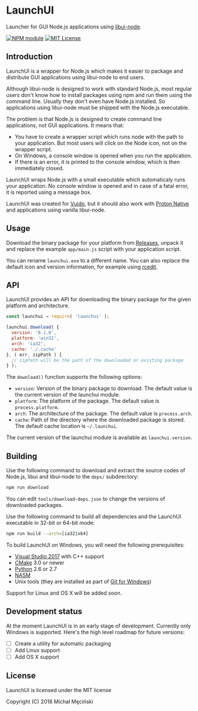 # LaunchUI

Launcher for GUI Node.js applications using [libui-node](https://github.com/parro-it/libui-node).

[![NPM module](https://img.shields.io/npm/v/launchui.svg)](https://npmjs.org/package/launchui)
[![MIT License](https://img.shields.io/github/license/mimecorg/launchui.svg)](https://github.com/mimecorg/launchui/blob/master/LICENSE)

## Introduction

LaunchUI is a wrapper for Node.js which makes it easier to package and distribute GUI applications using libui-node to end users.

Although libui-node is designed to work with standard Node.js, most regular users don't know how to install packages using npm and run them using the command line. Usually they don't even have Node.js installed. So applications using libui-node must be shipped with the Node.js executable.

The problem is that Node.js is designed to create command line applications, not GUI applications. It means that:

- You have to create a wrapper script which runs node with the path to your application. But most users will click on the Node icon, not on the wrapper script.
- On Windows, a console window is opened when you run the application.
- If there is an error, it is printed to the console window, which is then immediately closed.

LaunchUI wraps Node.js with a small executable which automaticaly runs your application. No console window is opened and in case of a fatal error, it is reported using a message box.

LaunchUI was created for [Vuido](https://github.com/mimecorg/vuido), but it should also work with [Proton Native](https://proton-native.js.org/) and applications using vanilla libui-node.

## Usage

Download the binary package for your platform from [Releases](https://github.com/mimecorg/launchui/releases), unpack it and replace the example `app/main.js` script with your application script.

You can rename `launchui.exe` to a different name. You can also replace the default icon and version information, for example using [rcedit](https://github.com/electron/rcedit).

## API

LaunchUI provides an API for downloading the binary package for the given platform and architecture.

```js
const launchui = require( 'launchui' );

launchui.download( {
  version: '0.1.0',
  platform: 'win32',
  arch: 'ia32',
  cache: './.cache'
}, ( err, zipPath ) {
  // zipPath will be the path of the downloaded or existing package
} );
```

The `download()` function supports the following options:

- `version`: Version of the binary package to download. The default value is the current version of the launchui module.
- `platform`: The platform of the package. The default value is `process.platform`.
- `arch`: The architecture of the package. The default value is `process.arch`.
- `cache`: Path of the directory where the downloaded package is stored. The default cache location is `~/.launchui`.

The current version of the launchui module is available as `launchui.version`.

## Building

Use the following command to download and extract the source codes of Node.js, libui and libui-node to the `deps/` subdirectory:

```bash
npm run download
```

You can edit `tools/download-deps.json` to change the versions of downloaded packages.

Use the following command to build all dependencies and the LaunchUI executable in 32-bit or 64-bit mode:

```bash
npm run build --arch=[ia32|x64]
```

To build LaunchUI on Windows, you will need the following prerequisites:

- [Visual Studio 2017](https://www.visualstudio.com/downloads/) with C++ support
- [CMake](https://cmake.org/download/) 3.0 or newer
- [Python](https://www.python.org/downloads/) 2.6 or 2.7
- [NASM](http://www.nasm.us/)
- Unix tools (they are installed as part of [Git for Windows](http://git-scm.com/download/win))

Support for Linux and OS X will be added soon.

## Development status

At the moment LaunchUI is in an early stage of development. Currently only Windows is supported. Here's the high level roadmap for future versions:

- [ ] Create a utility for automatic packaging
- [ ] Add Linux support
- [ ] Add OS X support

## License

LaunchUI is licensed under the MIT license

Copyright (C) 2018 Michał Męciński
